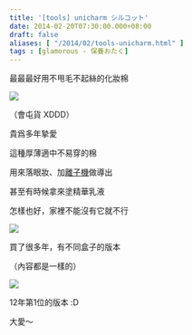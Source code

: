 ```yaml
---
title: '[tools] unicharm シルコット'
date: 2014-02-20T07:30:00.000+08:00
draft: false
aliases: [ "/2014/02/tools-unicharm.html" ]
tags : [glamorous - 保養おたく]
---
```


最最最好用不甩毛不起絲的化妝棉  

[![](https://4.bp.blogspot.com/-US0_7IamR7o/XC4IeE43zDI/AAAAAAAAD2c/GOUpWndiBCEGALLbwBIRpltX5DG7AyCywCLcBGAs/s640/63.jpg)](https://4.bp.blogspot.com/-US0_7IamR7o/XC4IeE43zDI/AAAAAAAAD2c/GOUpWndiBCEGALLbwBIRpltX5DG7AyCywCLcBGAs/s1600/63.jpg)

（會屯貨 XDDD）

貴爲多年摯愛

這種厚薄適中不易穿的棉

用來落眼妝、加[離子機](http://www.hidie.net/2014/02/tools-hitachi-face-crie-nc-550.html)做導出

甚至有時候拿來塗精華乳液

  

怎樣也好，家裡不能沒有它就不行

[![](https://2.bp.blogspot.com/-0xAM3Ck3hRc/XC4Il9UmjZI/AAAAAAAAD2k/uHTFPOi_D6QkJNC0-5_T4BxpnpxDiWpGwCLcBGAs/s640/64.jpg)](https://2.bp.blogspot.com/-0xAM3Ck3hRc/XC4Il9UmjZI/AAAAAAAAD2k/uHTFPOi_D6QkJNC0-5_T4BxpnpxDiWpGwCLcBGAs/s1600/64.jpg)

買了很多年，有不同盒子的版本

（內容都是一樣的）

[![](https://1.bp.blogspot.com/-hBs0zU9cnlI/XC4Iscm1zZI/AAAAAAAAD2o/4PxzPbc60OQHrVZqfCQbPMfgHBlKe2bNgCLcBGAs/s640/65.jpg)](https://1.bp.blogspot.com/-hBs0zU9cnlI/XC4Iscm1zZI/AAAAAAAAD2o/4PxzPbc60OQHrVZqfCQbPMfgHBlKe2bNgCLcBGAs/s1600/65.jpg)

12年第1位的版本 :D

  

大愛～